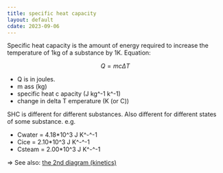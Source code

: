 ```yaml
---
title: specific heat capacity
layout: default
cdate: 2023-09-06
---
```


Specific heat capacity is the amount of energy required to increase the temperature of 1kg of a substance by 1K. Equation:

$$Q=mc\Delta T$$

- Q is in joules.
- m ass (kg)
- specific heat c apacity (J kg^-1 k^-1)
- change in delta T emperature (K (or C))

SHC is different for different substances. Also different for different states of some substance. e.g. 

- Cwater = 4.18\*10^3 J K^-^-1
- Cice = 2.10\*10^3 J K^-^-1
- Csteam = 2.00\*10^3 J K^-^-1

=> See also: [the 2nd diagram (kinetics)](kinetics)
